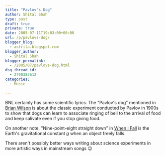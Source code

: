 ```yaml
---
title: "Pavlov's Dog"
author: Shital Shah
type: post
draft: true
private: true
date: 2005-07-11T19:03:00+00:00
url: /p/pavlovs-dog/
blogger_blog:
  - astrila.blogspot.com
blogger_author:
  - Shital Shah
blogger_permalink:
  - /2005/07/pavlovs-dog.html
dsq_thread_id:
  - 2700383612
categories:
  - Music

---
```

BNL certainly has some scientific lyrics. The "Pavlov's dog" mentioned in [Brian Wilson][1] is about the classic experiment conducted by Pavlov in 1900s to show that dogs can learn to associate ringing of bell to the arrival of food and keep salivate even if you stop giving food.

On another note, "Nine-point-eight straight down" in [When I Fall][2] is the Earth's gravitational constant _g_ when an object freely falls.

There aren't possibly better ways writing about science experiments in more artistic ways in mainstream songs 😉

 [1]: http://www.lyricsfreak.com/b/barenaked-ladies/13335.html
 [2]: http://www.lyricsfreak.com/b/barenaked-ladies/13331.html